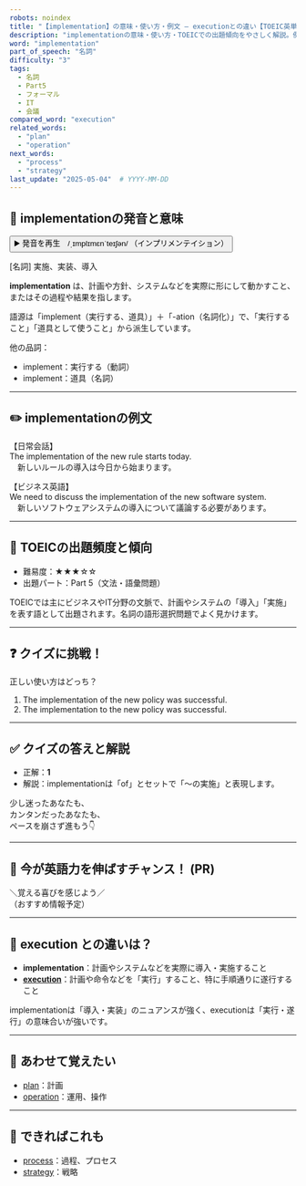 ```yaml
---
robots: noindex
title: "【implementation】の意味・使い方・例文 ― executionとの違い【TOEIC英単語】"
description: "implementationの意味・使い方・TOEICでの出題傾向をやさしく解説。例文・クイズ付きでexecutionとの違いもわかりやすく学べます。"
word: "implementation"
part_of_speech: "名詞"
difficulty: "3"
tags:
  - 名詞
  - Part5
  - フォーマル
  - IT
  - 会議
compared_word: "execution"
related_words:
  - "plan"
  - "operation"
next_words:
  - "process"
  - "strategy"
last_update: "2025-05-04"  # YYYY-MM-DD
---
```


## 🔰 implementationの発音と意味

<button class="play-audio" onclick="playTTS('implementation')">
  <span class="play-audio-main">
    ▶️ 発音を再生　/ˌɪmplɪmɛnˈteɪʃən/
  </span>
  <span class="play-audio-sub">
    （インプリメンテイション）
  </span>
</button>

[名詞] 実施、実装、導入

**implementation** は、計画や方針、システムなどを実際に形にして動かすこと、またはその過程や結果を指します。

語源は「implement（実行する、道具）」＋「-ation（名詞化）」で、「実行すること」「道具として使うこと」から派生しています。

他の品詞：  
- implement：実行する（動詞）
- implement：道具（名詞）

---

## ✏️ implementationの例文

【日常会話】  
The implementation of the new rule starts today.  
　新しいルールの導入は今日から始まります。

【ビジネス英語】  
We need to discuss the implementation of the new software system.  
　新しいソフトウェアシステムの導入について議論する必要があります。

---

## 🎯 TOEICの出題頻度と傾向

- 難易度：★★★☆☆
- 出題パート：Part 5（文法・語彙問題）

TOEICでは主にビジネスやIT分野の文脈で、計画やシステムの「導入」「実施」を表す語として出題されます。名詞の語形選択問題でよく見かけます。

---

## ❓ クイズに挑戦！

正しい使い方はどっち？

1. The implementation of the new policy was successful.  
2. The implementation to the new policy was successful.

---

## ✅ クイズの答えと解説

- 正解：**1**
- 解説：implementationは「of」とセットで「～の実施」と表現します。

少し迷ったあなたも、  
カンタンだったあなたも、  
ペースを崩さず進もう👇️

---

## 🚀 今が英語力を伸ばすチャンス！ (PR)

<div class="info-center">
＼覚える喜びを感じよう／<br>  
（おすすめ情報予定）
</div>

---

## 🤔  execution との違いは？

- **implementation**：計画やシステムなどを実際に導入・実施すること
- **[execution](/word/execution)**：計画や命令などを「実行」すること、特に手順通りに遂行すること

implementationは「導入・実装」のニュアンスが強く、executionは「実行・遂行」の意味合いが強いです。

---

## 🧩 あわせて覚えたい

- [plan](/word/plan)：計画
- [operation](/word/operation)：運用、操作

---

## 📖 できればこれも

- [process](/word/process)：過程、プロセス
- [strategy](/word/strategy)：戦略

<!-- cvid: aid18_bid42 -->
